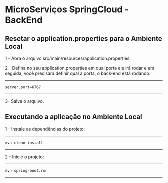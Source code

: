 
# MicroServiços SpringCloud - BackEnd


## Resetar o application.properties para o Ambiente Local

1 - Abra o arquivo src/main/resources/application.properties.

2 - Defina no seu application.properties em qual porta ele irá rodar e em seguida, você precisara definir qual a porta, o back-end está rodando:
***
    server.port=6767
***

3- Salve o arquivo.

## Executando a aplicação no Ambiente Local

1 - Instale as dependências do projeto:
***
    mvn clean install
***

2 - Inicie o projeto:
***
    mvn spring-boot:run
***
